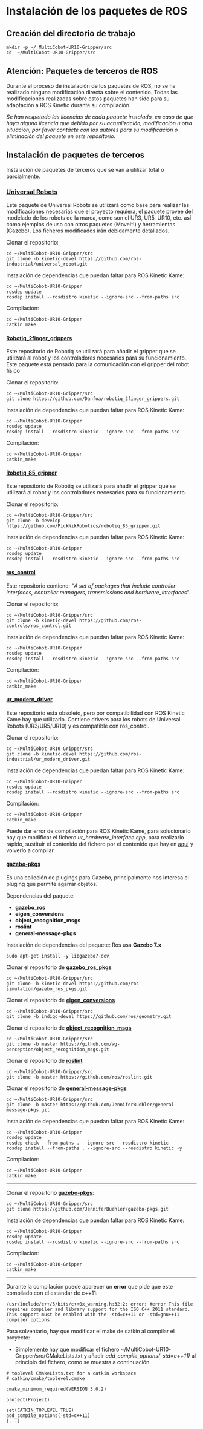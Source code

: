 # Instalación de los paquetes de ROS

## Creación del directorio de trabajo

```{bash}
mkdir -p ~/ MultiCobot-UR10-Gripper/src
cd  ~/MultiCobot-UR10-Gripper/src
```

## Atención: Paquetes de terceros de ROS
Durante el proceso de instalación de los paquetes de ROS, no se ha realizado ninguna modificación directa sobre el contenido. Todas las modificaciones realizadas sobre estos paquetes han sido para su adaptación a ROS Kinetic durante su compilación.

*Se han respetado las licencias de cada paquete instalado, en caso de que haya alguna licencia que debido por su actualización, modificación u otra situación, por favor contácte con los autores para su modificación o eliminación del paquete en este repositorio.*

## Instalación de paquetes de terceros
Instalación de paquetes de terceros que se van a utilizar total o parcialmente.

### [Universal Robots](https://github.com/ros-industrial/universal_robot)
Este paquete de Universal Robots se utilizará como base para realizar las modificaciones necesarias que el proyecto requiera, el paquete provee del modelado de los robots de la marca, como son el UR3, UR5, UR10, etc. así como ejemplos de uso con otros paquetes (MoveIt!) y herramientas (Gazebo). Los ficheros modificados irán debidamente detallados. 

Clonar el repositorio:
```{bash}
cd ~/MultiCobot-UR10-Gripper/src
git clone -b kinetic-devel https://github.com/ros-industrial/universal_robot.git
```

Instalación de dependencias que puedan faltar para ROS Kinetic Kame:
```{bash}
cd ~/MultiCobot-UR10-Gripper
rosdep update
rosdep install --rosdistro kinetic --ignore-src --from-paths src
```

Compilación:
```{bash}
cd ~/MultiCobot-UR10-Gripper
catkin_make
```

#### [Robotiq_2finger_grippers](https://github.com/Danfoa/robotiq_2finger_grippers)
Este repositorio de Robotiq se utilizará para añadir el gripper que se utilizará al robot y los controladores necesarios para su funcionamiento. Este paquete está pensado para la comunicación con el gripper del robot físico

Clonar el repositorio:
```{bash}
cd ~/MultiCobot-UR10-Gripper/src
git clone https://github.com/Danfoa/robotiq_2finger_grippers.git
```

Instalación de dependencias que puedan faltar para ROS Kinetic Kame:
```{bash}
cd ~/MultiCobot-UR10-Gripper
rosdep update
rosdep install --rosdistro kinetic --ignore-src --from-paths src
```

Compilación:
```{bash}
cd ~/MultiCobot-UR10-Gripper
catkin_make
```

#### [Robotiq_85_gripper](https://github.com/PickNikRobotics/robotiq_85_gripper)
Este repositorio de Robotiq se utilizará para añadir el gripper que se utilizará al robot y los controladores necesarios para su funcionamiento.

Clonar el repositorio:
```{bash}
cd ~/MultiCobot-UR10-Gripper/src
git clone -b develop https://github.com/PickNikRobotics/robotiq_85_gripper.git
```

Instalación de dependencias que puedan faltar para ROS Kinetic Kame:
```{bash}
cd ~/MultiCobot-UR10-Gripper
rosdep update
rosdep install --rosdistro kinetic --ignore-src --from-paths src
```
#### [ros_control](https://github.com/ros-controls/ros_control)
Este repositorio contiene: "*A set of packages that include controller interfaces, controller managers, transmissions and hardware_interfaces*".

Clonar el repositorio:
```{bash}
cd ~/MultiCobot-UR10-Gripper/src
git clone -b kinetic-devel https://github.com/ros-controls/ros_control.git
```

Instalación de dependencias que puedan faltar para ROS Kinetic Kame:
```{bash}
cd ~/MultiCobot-UR10-Gripper
rosdep update
rosdep install --rosdistro kinetic --ignore-src --from-paths src
```

Compilación:
```{bash}
cd ~/MultiCobot-UR10-Gripper
catkin_make
```


#### [ur_modern_driver](https://github.com/ros-industrial/ur_modern_driver)
Este repositorio  esta obsoleto, pero por compatibilidad con ROS Kinetic Kame hay que utilizarlo. Contiene drivers para los robots de Universal Robots (UR3/UR5/UR10) y es compatible con ros_control.

Clonar el repositorio:
```{bash}
cd ~/MultiCobot-UR10-Gripper/src
git clone -b kinetic-devel https://github.com/ros-industrial/ur_modern_driver.git
```

Instalación de dependencias que puedan faltar para ROS Kinetic Kame:
```{bash}
cd ~/MultiCobot-UR10-Gripper
rosdep update
rosdep install --rosdistro kinetic --ignore-src --from-paths src
```

Compilación:
```{bash}
cd ~/MultiCobot-UR10-Gripper
catkin_make
```

Puede dar error de compilación para ROS Kinetic Kame, para solucionarlo hay que modificar el fichero *ur_hardware_interface.cpp*, para realizarlo rápido, sustituir el contenido del fichero por el contenido que hay en [aquí](https://github.com/iron-ox/ur_modern_driver/blob/883070d0b6c0c32b78bb1ca7155b8f3a1ead416c/src/ur_hardware_interface.cpp) y volverlo a compilar.

#### [gazebo-pkgs](https://github.com/JenniferBuehler/gazebo-pkgs)
Es una colleción de plugings para Gazebo, principalmente nos interesa el pluging que permite agarrar objetos.


Dependencias del paquete:
- **gazebo_ros**
- **eigen_conversions**
- **object_recognition_msgs**
- **roslint**
- **general-message-pkgs**

Instalación de dependencias del paquete:
Ros usa **Gazebo 7.x**
```{bash}
sudo apt-get install -y libgazebo7-dev
```
Clonar el repositorio de **[gazebo_ros_pkgs](https://github.com/ros-simulation/gazebo_ros_pkgs)**
```{bash}
cd ~/MultiCobot-UR10-Gripper/src
git clone -b kinetic-devel https://github.com/ros-simulation/gazebo_ros_pkgs.git
```

Clonar el repositorio de **[eigen_conversions](https://github.com/ros/geometry)**
```{bash}
cd ~/MultiCobot-UR10-Gripper/src
git clone -b indigo-devel https://github.com/ros/geometry.git
```

Clonar el repositorio de **[object_recognition_msgs](https://github.com/wg-perception/object_recognition_msgs)**
```{bash}
cd ~/MultiCobot-UR10-Gripper/src
git clone -b master https://github.com/wg-perception/object_recognition_msgs.git
```

Clonar el repositorio de **[roslint](https://github.com/ros/roslint)**
```{bash}
cd ~/MultiCobot-UR10-Gripper/src
git clone -b master https://github.com/ros/roslint.git
```

Clonar el repositorio de **[general-message-pkgs](https://github.com/JenniferBuehler/general-message-pkgs)**
```{bash}
cd ~/MultiCobot-UR10-Gripper/src
git clone -b master https://github.com/JenniferBuehler/general-message-pkgs.git
```


Instalación de dependencias que puedan faltar para ROS Kinetic Kame:
```{bash}
cd ~/MultiCobot-UR10-Gripper
rosdep update
rosdep check --from-paths . --ignore-src --rosdistro kinetic
rosdep install --from-paths . --ignore-src --rosdistro kinetic -y
```

Compilación:
```{bash}
cd ~/MultiCobot-UR10-Gripper
catkin_make
```

---
Clonar el repositorio **[gazebo-pkgs](https://github.com/JenniferBuehler/gazebo-pkgs)**:
```{bash}
cd ~/MultiCobot-UR10-Gripper/src
git clone https://github.com/JenniferBuehler/gazebo-pkgs.git
```

Instalación de dependencias que puedan faltar para ROS Kinetic Kame:
```{bash}
cd ~/MultiCobot-UR10-Gripper
rosdep update
rosdep install --rosdistro kinetic --ignore-src --from-paths src
```

Compilación:
```{bash}
cd ~/MultiCobot-UR10-Gripper
catkin_make
```

---
Durante la compilación puede aparecer un **error** que pide que este compilado con el estandar de c++11:
```{bash}
/usr/include/c++/5/bits/c++0x_warning.h:32:2: error: #error This file requires compiler and library support for the ISO C++ 2011 standard. This support must be enabled with the -std=c++11 or -std=gnu++11 compiler options.
```

Para solventarlo, hay que modificar el make de catkin al compilar el proyecto:
- Simplemente hay que modificar el fichero ~/MultiCobot-UR10-Gripper/src/CMakeLists.txt y añadir *add_compile_options(-std=c++11)* al principio del fichero, como se muestra a continuación.
```{bash}
# toplevel CMakeLists.txt for a catkin workspace
# catkin/cmake/toplevel.cmake

cmake_minimum_required(VERSION 3.0.2)

project(Project)

set(CATKIN_TOPLEVEL TRUE)
add_compile_options(-std=c++11)
[...]
```